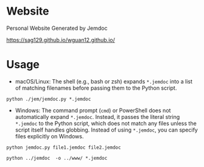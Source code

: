 # Website
Personal Website Generated by Jemdoc

https://sag129.github.io/wguan12.github.io/

# Usage
- macOS/Linux: The shell (e.g., bash or zsh) expands `*.jemdoc` into a list of matching filenames before passing them to the Python script.

`python ./jem/jemdoc.py *.jemdoc`

- Windows: The command prompt (`cmd`) or PowerShell does not automatically expand `*.jemdoc`. Instead, it passes the literal string `*.jemdoc` to the Python script, which does not match any files unless the script itself handles globbing. Instead of using `*.jemdoc`, you can specify files explicitly on Windows.

 `python jemdoc.py file1.jemdoc file2.jemdoc`

 `python ../jemdoc  -o ../www/ *.jemdoc`
